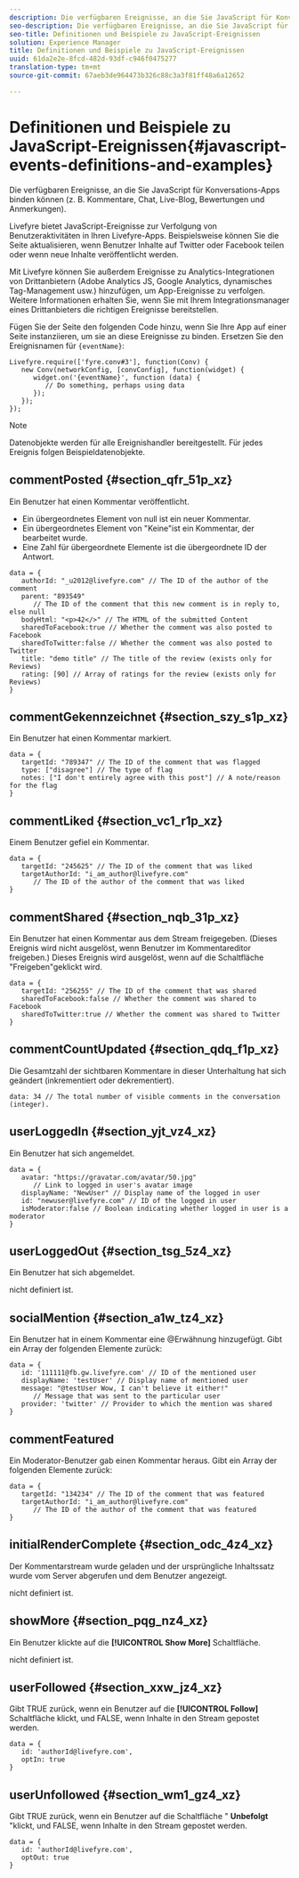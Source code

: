 ```yaml
---
description: Die verfügbaren Ereignisse, an die Sie JavaScript für Konversations-Apps binden können (z. B. Kommentare, Chat, Live-Blog, Bewertungen und Anmerkungen).
seo-description: Die verfügbaren Ereignisse, an die Sie JavaScript für Konversations-Apps binden können (z. B. Kommentare, Chat, Live-Blog, Bewertungen und Anmerkungen).
seo-title: Definitionen und Beispiele zu JavaScript-Ereignissen
solution: Experience Manager
title: Definitionen und Beispiele zu JavaScript-Ereignissen
uuid: 61da2e2e-8fcd-482d-93df-c946f0475277
translation-type: tm+mt
source-git-commit: 67aeb3de964473b326c88c3a3f81ff48a6a12652

---
```



# Definitionen und Beispiele zu JavaScript-Ereignissen{#javascript-events-definitions-and-examples}

Die verfügbaren Ereignisse, an die Sie JavaScript für Konversations-Apps binden können (z. B. Kommentare, Chat, Live-Blog, Bewertungen und Anmerkungen).

Livefyre bietet JavaScript-Ereignisse zur Verfolgung von Benutzeraktivitäten in Ihren Livefyre-Apps. Beispielsweise können Sie die Seite aktualisieren, wenn Benutzer Inhalte auf Twitter oder Facebook teilen oder wenn neue Inhalte veröffentlicht werden.

Mit Livefyre können Sie außerdem Ereignisse zu Analytics-Integrationen von Drittanbietern (Adobe Analytics JS, Google Analytics, dynamisches Tag-Management usw.) hinzufügen, um App-Ereignisse zu verfolgen. Weitere Informationen erhalten Sie, wenn Sie mit Ihrem Integrationsmanager eines Drittanbieters die richtigen Ereignisse bereitstellen.

Fügen Sie der Seite den folgenden Code hinzu, wenn Sie Ihre App auf einer Seite instanziieren, um sie an diese Ereignisse zu binden. Ersetzen Sie den Ereignisnamen für `{eventName}`:

```
Livefyre.require(['fyre.conv#3'], function(Conv) { 
   new Conv(networkConfig, [convConfig], function(widget) { 
      widget.on('{eventName}', function (data) { 
         // Do something, perhaps using data 
      }); 
   }); 
});
```

>[!NOTE]
>
>Datenobjekte werden für alle Ereignishandler bereitgestellt. Für jedes Ereignis folgen Beispieldatenobjekte.

## commentPosted {#section_qfr_51p_xz}

Ein Benutzer hat einen Kommentar veröffentlicht.

* Ein übergeordnetes Element von null ist ein neuer Kommentar.
* Ein übergeordnetes Element von "Keine"ist ein Kommentar, der bearbeitet wurde.
* Eine Zahl für übergeordnete Elemente ist die übergeordnete ID der Antwort.

```
data = { 
   authorId: "_u2012@livefyre.com" // The ID of the author of the comment  
   parent: "893549"  
      // The ID of the comment that this new comment is in reply to, else null 
   bodyHtml: "<p>42</>" // The HTML of the submitted Content 
   sharedToFacebook:true // Whether the comment was also posted to Facebook 
   sharedToTwitter:false // Whether the comment was also posted to Twitter 
   title: "demo title" // The title of the review (exists only for Reviews) 
   rating: [90] // Array of ratings for the review (exists only for Reviews) 
} 
```

## commentGekennzeichnet {#section_szy_s1p_xz}

Ein Benutzer hat einen Kommentar markiert.

```
data = { 
   targetId: "789347" // The ID of the comment that was flagged 
   type: ["disagree"] // The type of flag 
   notes: ["I don't entirely agree with this post"] // A note/reason for the flag 
}
```

## commentLiked {#section_vc1_r1p_xz}

Einem Benutzer gefiel ein Kommentar.

```
data = { 
   targetId: "245625" // The ID of the comment that was liked 
   targetAuthorId: "i_am_author@livefyre.com"  
      // The ID of the author of the comment that was liked 
} 
```

## commentShared {#section_nqb_31p_xz}

Ein Benutzer hat einen Kommentar aus dem Stream freigegeben. (Dieses Ereignis wird nicht ausgelöst, wenn Benutzer im Kommentareditor freigeben.) Dieses Ereignis wird ausgelöst, wenn auf die Schaltfläche "Freigeben"geklickt wird.

```
data = { 
   targetId: "256255" // The ID of the comment that was shared 
   sharedToFacebook:false // Whether the comment was shared to Facebook 
   sharedToTwitter:true // Whether the comment was shared to Twitter 
}
```

## commentCountUpdated {#section_qdq_f1p_xz}

Die Gesamtzahl der sichtbaren Kommentare in dieser Unterhaltung hat sich geändert (inkrementiert oder dekrementiert).

```
data: 34 // The total number of visible comments in the conversation (integer). 
```

## userLoggedIn {#section_yjt_vz4_xz}

Ein Benutzer hat sich angemeldet.

```
data = { 
   avatar: "https://gravatar.com/avatar/50.jpg"  
      // Link to logged in user's avatar image 
   displayName: "NewUser" // Display name of the logged in user 
   id: "newuser@livefyre.com" // ID of the logged in user 
   isModerator:false // Boolean indicating whether logged in user is a moderator 
}
```

## userLoggedOut {#section_tsg_5z4_xz}

Ein Benutzer hat sich abgemeldet.

nicht definiert ist.

## socialMention {#section_a1w_tz4_xz}

Ein Benutzer hat in einem Kommentar eine @Erwähnung hinzugefügt. Gibt ein Array der folgenden Elemente zurück:

```
data = { 
   id: '111111@fb.gw.livefyre.com' // ID of the mentioned user 
   displayName: 'testUser' // Display name of mentioned user 
   message: "@testUser Wow, I can't believe it either!"  
      // Message that was sent to the particular user 
   provider: 'twitter' // Provider to which the mention was shared 
} 
```

## commentFeatured

Ein Moderator-Benutzer gab einen Kommentar heraus. Gibt ein Array der folgenden Elemente zurück:

```
data = { 
   targetId: "134234" // The ID of the comment that was featured 
   targetAuthorId: "i_am_author@livefyre.com"  
      // The ID of the author of the comment that was featured 
}
```

## initialRenderComplete {#section_odc_4z4_xz}

Der Kommentarstream wurde geladen und der ursprüngliche Inhaltssatz wurde vom Server abgerufen und dem Benutzer angezeigt.

nicht definiert ist.

## showMore {#section_pqg_nz4_xz}

Ein Benutzer klickte auf die **[!UICONTROL Show More]** Schaltfläche.

nicht definiert ist.

## userFollowed {#section_xxw_jz4_xz}

Gibt TRUE zurück, wenn ein Benutzer auf die **[!UICONTROL Follow]** Schaltfläche klickt, und FALSE, wenn Inhalte in den Stream gepostet werden.

```
data = { 
   id: 'authorId@livefyre.com', 
   optIn: true 
}
```

## userUnfollowed {#section_wm1_gz4_xz}

Gibt TRUE zurück, wenn ein Benutzer auf die Schaltfläche " **Unbefolgt** "klickt, und FALSE, wenn Inhalte in den Stream gepostet werden.

```
data = { 
   id: 'authorId@livefyre.com', 
   optOut: true 
}
```

